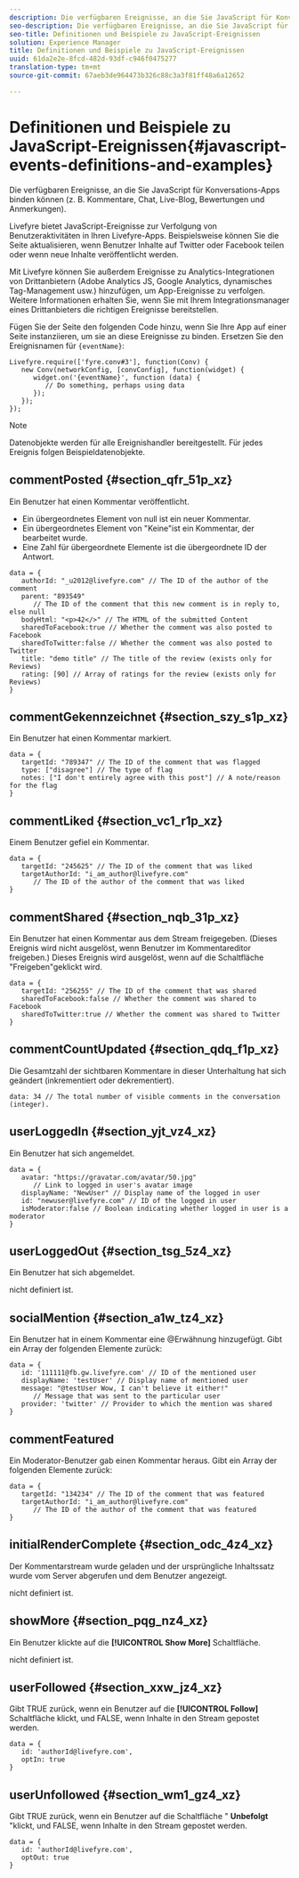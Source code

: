 ```yaml
---
description: Die verfügbaren Ereignisse, an die Sie JavaScript für Konversations-Apps binden können (z. B. Kommentare, Chat, Live-Blog, Bewertungen und Anmerkungen).
seo-description: Die verfügbaren Ereignisse, an die Sie JavaScript für Konversations-Apps binden können (z. B. Kommentare, Chat, Live-Blog, Bewertungen und Anmerkungen).
seo-title: Definitionen und Beispiele zu JavaScript-Ereignissen
solution: Experience Manager
title: Definitionen und Beispiele zu JavaScript-Ereignissen
uuid: 61da2e2e-8fcd-482d-93df-c946f0475277
translation-type: tm+mt
source-git-commit: 67aeb3de964473b326c88c3a3f81ff48a6a12652

---
```



# Definitionen und Beispiele zu JavaScript-Ereignissen{#javascript-events-definitions-and-examples}

Die verfügbaren Ereignisse, an die Sie JavaScript für Konversations-Apps binden können (z. B. Kommentare, Chat, Live-Blog, Bewertungen und Anmerkungen).

Livefyre bietet JavaScript-Ereignisse zur Verfolgung von Benutzeraktivitäten in Ihren Livefyre-Apps. Beispielsweise können Sie die Seite aktualisieren, wenn Benutzer Inhalte auf Twitter oder Facebook teilen oder wenn neue Inhalte veröffentlicht werden.

Mit Livefyre können Sie außerdem Ereignisse zu Analytics-Integrationen von Drittanbietern (Adobe Analytics JS, Google Analytics, dynamisches Tag-Management usw.) hinzufügen, um App-Ereignisse zu verfolgen. Weitere Informationen erhalten Sie, wenn Sie mit Ihrem Integrationsmanager eines Drittanbieters die richtigen Ereignisse bereitstellen.

Fügen Sie der Seite den folgenden Code hinzu, wenn Sie Ihre App auf einer Seite instanziieren, um sie an diese Ereignisse zu binden. Ersetzen Sie den Ereignisnamen für `{eventName}`:

```
Livefyre.require(['fyre.conv#3'], function(Conv) { 
   new Conv(networkConfig, [convConfig], function(widget) { 
      widget.on('{eventName}', function (data) { 
         // Do something, perhaps using data 
      }); 
   }); 
});
```

>[!NOTE]
>
>Datenobjekte werden für alle Ereignishandler bereitgestellt. Für jedes Ereignis folgen Beispieldatenobjekte.

## commentPosted {#section_qfr_51p_xz}

Ein Benutzer hat einen Kommentar veröffentlicht.

* Ein übergeordnetes Element von null ist ein neuer Kommentar.
* Ein übergeordnetes Element von "Keine"ist ein Kommentar, der bearbeitet wurde.
* Eine Zahl für übergeordnete Elemente ist die übergeordnete ID der Antwort.

```
data = { 
   authorId: "_u2012@livefyre.com" // The ID of the author of the comment  
   parent: "893549"  
      // The ID of the comment that this new comment is in reply to, else null 
   bodyHtml: "<p>42</>" // The HTML of the submitted Content 
   sharedToFacebook:true // Whether the comment was also posted to Facebook 
   sharedToTwitter:false // Whether the comment was also posted to Twitter 
   title: "demo title" // The title of the review (exists only for Reviews) 
   rating: [90] // Array of ratings for the review (exists only for Reviews) 
} 
```

## commentGekennzeichnet {#section_szy_s1p_xz}

Ein Benutzer hat einen Kommentar markiert.

```
data = { 
   targetId: "789347" // The ID of the comment that was flagged 
   type: ["disagree"] // The type of flag 
   notes: ["I don't entirely agree with this post"] // A note/reason for the flag 
}
```

## commentLiked {#section_vc1_r1p_xz}

Einem Benutzer gefiel ein Kommentar.

```
data = { 
   targetId: "245625" // The ID of the comment that was liked 
   targetAuthorId: "i_am_author@livefyre.com"  
      // The ID of the author of the comment that was liked 
} 
```

## commentShared {#section_nqb_31p_xz}

Ein Benutzer hat einen Kommentar aus dem Stream freigegeben. (Dieses Ereignis wird nicht ausgelöst, wenn Benutzer im Kommentareditor freigeben.) Dieses Ereignis wird ausgelöst, wenn auf die Schaltfläche "Freigeben"geklickt wird.

```
data = { 
   targetId: "256255" // The ID of the comment that was shared 
   sharedToFacebook:false // Whether the comment was shared to Facebook 
   sharedToTwitter:true // Whether the comment was shared to Twitter 
}
```

## commentCountUpdated {#section_qdq_f1p_xz}

Die Gesamtzahl der sichtbaren Kommentare in dieser Unterhaltung hat sich geändert (inkrementiert oder dekrementiert).

```
data: 34 // The total number of visible comments in the conversation (integer). 
```

## userLoggedIn {#section_yjt_vz4_xz}

Ein Benutzer hat sich angemeldet.

```
data = { 
   avatar: "https://gravatar.com/avatar/50.jpg"  
      // Link to logged in user's avatar image 
   displayName: "NewUser" // Display name of the logged in user 
   id: "newuser@livefyre.com" // ID of the logged in user 
   isModerator:false // Boolean indicating whether logged in user is a moderator 
}
```

## userLoggedOut {#section_tsg_5z4_xz}

Ein Benutzer hat sich abgemeldet.

nicht definiert ist.

## socialMention {#section_a1w_tz4_xz}

Ein Benutzer hat in einem Kommentar eine @Erwähnung hinzugefügt. Gibt ein Array der folgenden Elemente zurück:

```
data = { 
   id: '111111@fb.gw.livefyre.com' // ID of the mentioned user 
   displayName: 'testUser' // Display name of mentioned user 
   message: "@testUser Wow, I can't believe it either!"  
      // Message that was sent to the particular user 
   provider: 'twitter' // Provider to which the mention was shared 
} 
```

## commentFeatured

Ein Moderator-Benutzer gab einen Kommentar heraus. Gibt ein Array der folgenden Elemente zurück:

```
data = { 
   targetId: "134234" // The ID of the comment that was featured 
   targetAuthorId: "i_am_author@livefyre.com"  
      // The ID of the author of the comment that was featured 
}
```

## initialRenderComplete {#section_odc_4z4_xz}

Der Kommentarstream wurde geladen und der ursprüngliche Inhaltssatz wurde vom Server abgerufen und dem Benutzer angezeigt.

nicht definiert ist.

## showMore {#section_pqg_nz4_xz}

Ein Benutzer klickte auf die **[!UICONTROL Show More]** Schaltfläche.

nicht definiert ist.

## userFollowed {#section_xxw_jz4_xz}

Gibt TRUE zurück, wenn ein Benutzer auf die **[!UICONTROL Follow]** Schaltfläche klickt, und FALSE, wenn Inhalte in den Stream gepostet werden.

```
data = { 
   id: 'authorId@livefyre.com', 
   optIn: true 
}
```

## userUnfollowed {#section_wm1_gz4_xz}

Gibt TRUE zurück, wenn ein Benutzer auf die Schaltfläche " **Unbefolgt** "klickt, und FALSE, wenn Inhalte in den Stream gepostet werden.

```
data = { 
   id: 'authorId@livefyre.com', 
   optOut: true 
}
```

